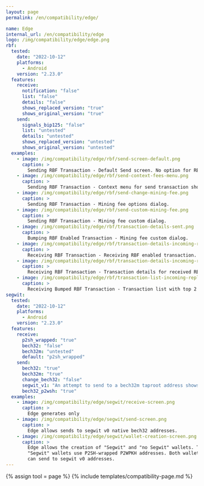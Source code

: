 ```yaml
---
layout: page
permalink: /en/compatibility/edge/

name: Edge
internal_url: /en/compatibility/edge
logo: /img/compatibility/edge/edge.png
rbf:
  tested:
    date: "2022-10-12"
    platforms:
      - Android
    version: "2.23.0"
  features:
    receive:
      notification: "false"
      list: "false"
      details: "false"
      shows_replaced_version: "true"
      shows_original_version: "true"
    send:
      signals_bip125: "false"
      list: "untested"
      details: "untested"
      shows_replaced_version: "untested"
      shows_original_version: "untested"
  examples:
    - image: /img/compatibility/edge/rbf/send-screen-default.png
      caption: >
        Sending RBF Transaction - Default Send screen. No option for RBF.
    - image: /img/compatibility/edge/rbf/send-context-fees-menu.png
      caption: >
        Sending RBF Transaction - Context menu for send transaction show mining fee options.
    - image: /img/compatibility/edge/rbf/send-change-mining-fee.png
      caption: >
        Sending RBF Transaction - Mining fee options dialog.
    - image: /img/compatibility/edge/rbf/send-custom-mining-fee.png
      caption: >
        Sending RBF Transaction - Mining fee custom dialog.
    - image: /img/compatibility/edge/rbf/transaction-details-sent.png
      caption: >
        Bumping RBF Enabled Transaction - Mining fee custom dialog.
    - image: /img/compatibility/edge/rbf/transaction-details-incoming-rbf.png
      caption: >
        Receiving RBF Transaction - Receiving RBF enabled transaction. No RBF Flag.
    - image: /img/compatibility/edge/rbf/transaction-details-incoming-rbf-advanced.png
      caption: >
        Receiving RBF Transaction - Transaction details for received RBF transaction. Links to blockchair.com explorer.
    - image: /img/compatibility/edge/rbf/transaction-list-incoming-replacement.png
      caption: >
        Receiving Bumped RBF Transaction - Transaction list with top 2 transactions being the original and bumped RBF transaction. No RBF flag. Note that the balance only went up by the value of one of the transactions.
segwit:
  tested:
    date: "2022-10-12"
    platforms:
      - Android
    version: "2.23.0"
  features:
    receive:
      p2sh_wrapped: "true"
      bech32: "false"
      bech32m: "untested"
      default: "p2sh_wrapped"
    send:
      bech32: "true"
      bech32m: "true"
      change_bech32: "false"
      segwit_v1: "An attempt to send to a bech32m taproot address shows an error that the address is invalid."
      bech32_p2wsh: "true"
  examples:
    - image: /img/compatibility/edge/segwit/receive-screen.png
      caption: >
        Edge generates only
    - image: /img/compatibility/edge/segwit/send-screen.png
      caption: >
        Edge allows sends to segwit v0 native bech32 addresses.
    - image: /img/compatibility/edge/segwit/wallet-creation-screen.png
      caption: >
        Edge allows the creation of "Segwit" and "no Segwit" wallets. The
        "Segwit" wallets use P2SH-wrapped P2WPKH addresses. Both wallet types
        can send to segwit v0 addresses.
---
```


<!-- Edge -->

{% assign tool = page %}
{% include templates/compatibility-page.md %}
